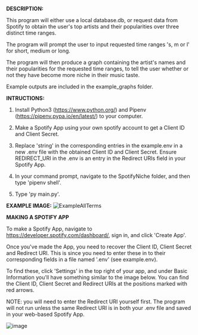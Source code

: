 **DESCRIPTION:**

This program will either use a local database.db, or request data from Spotify to obtain the user's top artists and their popularities over three distinct time ranges.

The program will prompt the user to input requested time ranges 's, m or l' for short, medium or long.

The program will then produce a graph containing the artist's names and their popularities for the requested time ranges, to tell the user whether or not they have become more niche in their music taste.

Example outputs are included in the example_graphs folder.

**INTRUCTIONS:**

1. Install Python3 (https://www.python.org/) and Pipenv (https://pipenv.pypa.io/en/latest/) to your computer.

2. Make a Spotify App using your own spotify account to get a Client ID and Client Secret.

3. Replace 'string' in the corresponding entries in the example.env in a new .env file with the obtained Client ID and Client Secret. Ensure REDIRECT_URI in the .env is an entry in the Redirect URIs field in your Spotify App.

4. In your command prompt, navigate to the SpotifyNiche folder, and then type 'pipenv shell'.

5. Type 'py main.py'.

**EXAMPLE IMAGE:**
![ExampleAllTerms](https://github.com/jngoodman/SpotifyNiche/assets/140734696/ecc3a0a4-74eb-4602-a5b0-7fad9b8d6afd)

**MAKING A SPOTIFY APP**

To make a Spotify App, navigate to https://developer.spotify.com/dashboard/, sign in, and click 'Create App'.

Once you've made the App, you need to recover the Client ID, Client Secret and Redirect URI. This is since you need to enter these in to their corresponding fields in a file named '.env' (see example.env).

To find these, click 'Settings' in the top right of your app, and under Basic Information you'll have something similar to the image below. You can find the Client ID, Client Secret and Redirect URIs at the positions marked with red arrows.

NOTE: you will need to enter the Redirect URI yourself first. The program will not run unless the same Redirect URI is in both your .env file and saved in your web-based Spotify App.

![image](https://github.com/jngoodman/SpotifyNiche/assets/140734696/0c9bc23b-0cf9-4661-99c0-9df3990358cd)
